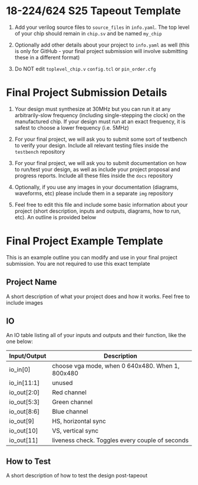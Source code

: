 # 18-224/624 S25 Tapeout Template


1. Add your verilog source files to `source_files` in `info.yaml`. The top level of your chip should remain in `chip.sv` and be named `my_chip`

  
  

2. Optionally add other details about your project to `info.yaml` as well (this is only for GitHub - your final project submission will involve submitting these in a different format)

3. Do NOT edit `toplevel_chip.v`  `config.tcl` or `pin_order.cfg`

 # Final Project Submission Details 
  
1. Your design must synthesize at 30MHz but you can run it at any arbitrarily-slow frequency (including single-stepping the clock) on the manufactured chip. If your design must run at an exact frequency, it is safest to choose a lower frequency (i.e. 5MHz)

  

2. For your final project, we will ask you to submit some sort of testbench to verify your design. Include all relevant testing files inside the `testbench` repository

  
  

3. For your final project, we will ask you to submit documentation on how to run/test your design, as well as include your project proposal and progress reports. Include all these files inside the `docs` repository

  
  

4. Optionally, if you use any images in your documentation (diagrams, waveforms, etc) please include them in a separate `img` repository

  

5. Feel free to edit this file and include some basic information about your project (short description, inputs and outputs, diagrams, how to run, etc). An outline is provided below

# Final Project Example Template

This is an example outline you can modify and use in your final project submission. You are not required to use this exact template

## Project Name

A short description of what your project does and how it works. Feel free to include images

## IO

An IO table listing all of your inputs and outputs and their function, like the one below:

| Input/Output	| Description|																
|-------------|--------------------------------------------------|
| io_in[0]    | choose vga mode, when 0 640x480. When 1, 800x480 |
| io_in[11:1] | unused                                           |
| io_out[2:0] | Red channel                                      |
| io_out[5:3] | Green channel                                    |
| io_out[8:6] | Blue channel                                     |
| io_out[9]   | HS, horizontal sync                              |
| io_out[10]  | VS, vertical sync                                |
| io_out[11]  | liveness check.  Toggles every couple of seconds |

## How to Test

A short description of how to test the design post-tapeout

